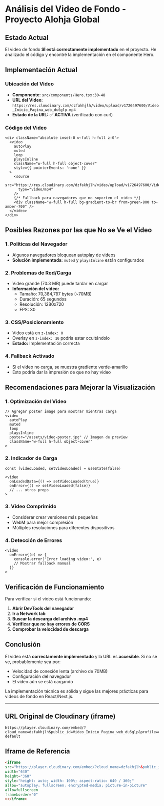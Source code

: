# Análisis del Video de Fondo - Proyecto Alohja Global

## Estado Actual
El video de fondo **SÍ está correctamente implementado** en el proyecto. He analizado el código y encontré la implementación en el componente Hero.

## Implementación Actual

### Ubicación del Video
- **Componente:** `src/components/Hero.tsx:30-48`
- **URL del Video:** `https://res.cloudinary.com/dzfakhjlh/video/upload/v1726497600/Video_Inicio_Pagina_web_du6glp.mp4`
- **Estado de la URL:** ✅ **ACTIVA** (verificado con curl)

### Código del Video
```tsx
<div className="absolute inset-0 w-full h-full z-0">
  <video
    autoPlay
    muted
    loop
    playsInline
    className="w-full h-full object-cover"
    style={{ pointerEvents: 'none' }}
  >
    <source
      src="https://res.cloudinary.com/dzfakhjlh/video/upload/v1726497600/Video_Inicio_Pagina_web_du6glp.mp4"
      type="video/mp4"
    />
    {/* Fallback para navegadores que no soporten el video */}
    <div className="w-full h-full bg-gradient-to-br from-green-800 to-amber-700" />
  </video>
</div>
```

## Posibles Razones por las que No se Ve el Video

### 1. **Políticas del Navegador**
- Algunos navegadores bloquean autoplay de videos
- **Solución implementada:** `muted` y `playsInline` están configurados

### 2. **Problemas de Red/Carga**
- Video grande (70.3 MB) puede tardar en cargar
- **Información del video:**
  - Tamaño: 70,384,797 bytes (~70MB)
  - Duración: 65 segundos
  - Resolución: 1280x720
  - FPS: 30

### 3. **CSS/Posicionamiento**
- Video está en `z-index: 0`
- Overlay en `z-index: 10` podría estar ocultándolo
- **Estado:** Implementación correcta

### 4. **Fallback Activado**
- Si el video no carga, se muestra gradiente verde-amarillo
- Esto podría dar la impresión de que no hay video

## Recomendaciones para Mejorar la Visualización

### 1. **Optimización del Video**
```tsx
// Agregar poster image para mostrar mientras carga
<video
  autoPlay
  muted
  loop
  playsInline
  poster="/assets/video-poster.jpg" // Imagen de preview
  className="w-full h-full object-cover"
>
```

### 2. **Indicador de Carga**
```tsx
const [videoLoaded, setVideoLoaded] = useState(false)

<video
  onLoadedData={() => setVideoLoaded(true)}
  onError={() => setVideoLoaded(false)}
  // ... otros props
>
```

### 3. **Video Comprimido**
- Considerar crear versiones más pequeñas
- WebM para mejor compresión
- Múltiples resoluciones para diferentes dispositivos

### 4. **Detección de Errores**
```tsx
<video
  onError={(e) => {
    console.error('Error loading video:', e)
    // Mostrar fallback manual
  }}
>
```

## Verificación de Funcionamiento

Para verificar si el video está funcionando:

1. **Abrir DevTools del navegador**
2. **Ir a Network tab**
3. **Buscar la descarga del archivo .mp4**
4. **Verificar que no hay errores de CORS**
5. **Comprobar la velocidad de descarga**

## Conclusión

El video está **correctamente implementado** y la URL es **accesible**. Si no se ve, probablemente sea por:
- Velocidad de conexión lenta (archivo de 70MB)
- Configuración del navegador
- El video aún se está cargando

La implementación técnica es sólida y sigue las mejores prácticas para videos de fondo en React/Next.js.

---

## URL Original de Cloudinary (iframe)
```
https://player.cloudinary.com/embed/?cloud_name=dzfakhjlh&public_id=Video_Inicio_Pagina_web_du6glp&profile=cld-default
```

## Iframe de Referencia
```html
<iframe
src="https://player.cloudinary.com/embed/?cloud_name=dzfakhjlh&public_id=Video_Inicio_Pagina_web_du6glp&profile=cld-default"
width="640"
height="360"
style="height: auto; width: 100%; aspect-ratio: 640 / 360;"
allow="autoplay; fullscreen; encrypted-media; picture-in-picture"
allowfullscreen
frameborder="0"
></iframe>
```